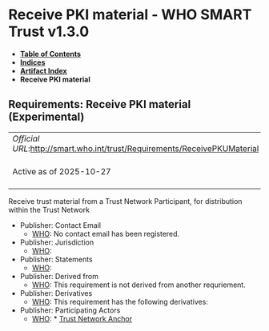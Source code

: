 # Receive PKI material - WHO SMART Trust v1.3.0

* [**Table of Contents**](toc.md)
* [**Indices**](indices.md)
* [**Artifact Index**](artifacts.md)
* **Receive PKI material**

## Requirements: Receive PKI material (Experimental) 

| | |
| :--- | :--- |
| *Official URL*:http://smart.who.int/trust/Requirements/ReceivePKUMaterial | *Version*:1.3.0 |
| Active as of 2025-10-27 | *Computable Name*:Receive Public Keys |

 
Receive trust material from a Trust Network Participant, for distribution within the Trust Network 

* Publisher: Contact Email
  * [WHO](http://who.int): No contact email has been registered.
* Publisher: Jurisdiction
  * [WHO](http://who.int): 
* Publisher: Statements
  * [WHO](http://who.int): 
* Publisher: Derived from
  * [WHO](http://who.int): This requirement is not derived from another requriement.
* Publisher: Derivatives
  * [WHO](http://who.int): This requirement has the following derivatives:
* Publisher: Participating Actors
  * [WHO](http://who.int): * [Trust Network Anchor](ActorDefinition-TrustNetworkAnchor.md)


